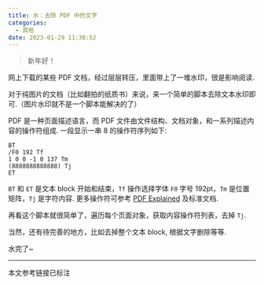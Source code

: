 ```yaml
---
title: 水：去除 PDF 中的文字
categories:
  - 其他
date: 2023-01-29 11:38:52
---
```


> 新年好！

网上下载的某些 PDF 文档，经过层层转压，里面带上了一堆水印，很是影响阅读.

对于纯图片的文档（比如翻拍的纸质书）来说，来一个简单的脚本去除文本水印即可.（图片水印就不是一个脚本能解决的了）

<!--more-->

<script src="https://gist.github.com/xiaopc/8d41bc588c50dd419df9aaae6584e0d7.js"></script>

PDF 是一种页面描述语言，而 PDF 文件由文件结构、文档对象，和一系列描述内容的操作符组成. 一段显示一串 8 的操作符序列如下:

```
BT
/F0 192 Tf
1 0 0 -1 0 137 Tm
(8888888888888) Tj
ET
```

`BT` 和 `ET` 是文本 block 开始和结束，`Tf` 操作选择字体 `F0` 字号 192pt，`Tm` 是位置矩阵，`Tj` 是字符内容.
更多操作符可参考 [PDF Explained](https://zxyle.github.io/PDF-Explained/chapter6.html) 及标准文档.

再看这个脚本就很简单了，遍历每个页面对象，获取内容操作符列表，去掉 `Tj`.

当然，还有待完善的地方，比如去掉整个文本 block, 根据文字删除等等.

水完了~

* * *

本文参考链接已标注